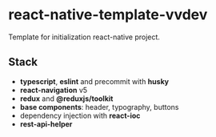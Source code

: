 # react-native-template-vvdev

Template for initialization react-native project.

## Stack

- **typescript**, **eslint** and precommit with **husky**
- **react-navigation** v5
- **redux** and **@reduxjs/toolkit**
- **base components**: header, typography, buttons
- dependency injection with **react-ioc**
- **rest-api-helper**

